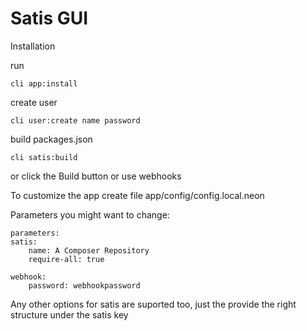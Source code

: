 Satis GUI
=======================

Installation

run

    cli app:install

create user

    cli user:create name password

build packages.json

    cli satis:build

or click the Build button
or use webhooks


To customize the app create file app/config/config.local.neon

Parameters you might want to change:

    parameters:
    satis:
        name: A Composer Repository
        require-all: true

    webhook:
        password: webhookpassword

Any other options for satis are suported too, just the provide the right structure under the satis key